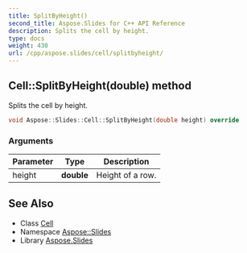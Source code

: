 ```yaml
---
title: SplitByHeight()
second_title: Aspose.Slides for C++ API Reference
description: Splits the cell by height.
type: docs
weight: 430
url: /cpp/aspose.slides/cell/splitbyheight/
---
```

## Cell::SplitByHeight(double) method


Splits the cell by height.

```cpp
void Aspose::Slides::Cell::SplitByHeight(double height) override
```


### Arguments

| Parameter | Type | Description |
| --- | --- | --- |
| height | **double** | Height of a row. |

## See Also

* Class [Cell](./)
* Namespace [Aspose::Slides](../)
* Library [Aspose.Slides](../../)